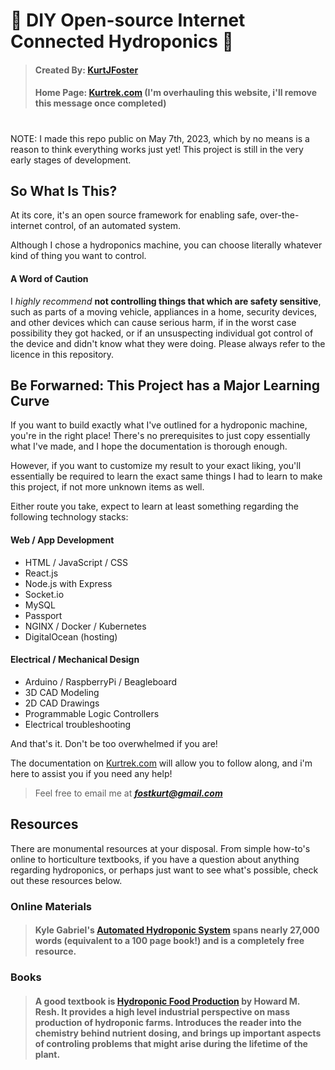 
# :herb: DIY Open-source Internet Connected Hydroponics :evergreen_tree:

> #### Created By: [KurtJFoster](https://kfost.com/ "Heading link")
> #### Home Page: [Kurtrek.com](https://kurtrek.com/ "Heading link") (I'm overhauling this website, i'll remove this message once completed)

# 

NOTE: I made this repo public on May 7th, 2023, which by no means is a reason to think everything works just yet! This project is still in the very early stages of development.

## So What Is This?

At its core, it's an open source framework for enabling safe, over-the-internet control, of an automated system. 

Although I chose a hydroponics machine, you can choose literally whatever kind of thing you want to control.

#### A Word of Caution

I _highly recommend_ **not controlling things that which are safety sensitive**, such as parts of a moving vehicle, appliances in a home, security devices, and other devices which can cause serious harm, if in the worst case possibility they got hacked, or if an unsuspecting individual got control of the device and didn't know what they were doing. Please always refer to the licence in this repository.

## Be Forwarned: This Project has a Major Learning Curve

If you want to build exactly what I've outlined for a hydroponic machine, you're in the right place! There's no prerequisites to just copy essentially what I've made, and I hope the documentation is thorough enough.

However, if you want to customize my result to your exact liking, you'll essentially be required to learn the exact same things I had to learn to make this project, if not more unknown items as well.

Either route you take, expect to learn at least something regarding the following technology stacks:

#### Web / App Development

- HTML / JavaScript / CSS
- React.js
- Node.js with Express
- Socket.io
- MySQL
- Passport
- NGINX / Docker / Kubernetes
- DigitalOcean (hosting)

#### Electrical / Mechanical Design

- Arduino / RaspberryPi / Beagleboard
- 3D CAD Modeling
- 2D CAD Drawings
- Programmable Logic Controllers
- Electrical troubleshooting

And that's it. Don't be too overwhelmed if you are! 

The documentation on [Kurtrek.com](https://kurtrek.com/ "Heading link") will allow you to follow along, and i'm here to assist you if you need any help!

> Feel free to email me at _**fostkurt@gmail.com**_


## Resources

There are monumental resources at your disposal. From simple how-to's online to horticulture textbooks, if you have a question about anything regarding hydroponics, or perhaps just want to see what's possible, check out these resources below.

### Online Materials

> #### Kyle Gabriel's [Automated Hydroponic System](https://kylegabriel.com/projects/2020/06/automated-hydroponic-system-build.html) spans nearly 27,000 words (equivalent to a 100 page book!) and is a completely free resource.


### Books

> #### A good textbook is [Hydroponic Food Production](https://www.powells.com/book/hydroponic-food-production-9781439878675) by Howard M. Resh. It provides a high level industrial perspective on mass production of hydroponic farms. Introduces the reader into the chemistry behind nutrient dosing, and brings up important aspects of controling problems that might arise during the lifetime of the plant.

